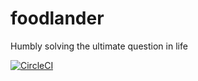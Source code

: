 # foodlander
Humbly solving the ultimate question in life

[![CircleCI](https://circleci.com/gh/taessina/foodlander.svg?style=svg)](https://circleci.com/gh/taessina/foodlander)
